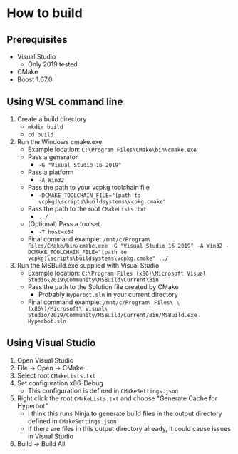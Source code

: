 # How to build

## Prerequisites

- Visual Studio
  - Only 2019 tested
- CMake
- Boost 1.67.0

## Using WSL command line

1. Create a build directory
   - `mkdir build`
   - `cd build`
2. Run the Windows cmake.exe
   - Example location: `C:\Program Files\CMake\bin\cmake.exe`
   - Pass a generator
      - `-G "Visual Studio 16 2019"`
   - Pass a platform
      - `-A Win32`
   - Pass the path to your vcpkg toolchain file
      - `-DCMAKE_TOOLCHAIN_FILE="[path to vcpkg]\scripts\buildsystems\vcpkg.cmake"`
   - Pass the path to the root `CMakeLists.txt`
      - `../`
   - (Optional) Pass a toolset
      - `-T host=x64`
   - Final command example: `/mnt/c/Program\ Files/CMake/bin/cmake.exe -G "Visual Studio 16 2019" -A Win32 -DCMAKE_TOOLCHAIN_FILE="[path to vcpkg]\scripts\buildsystems\vcpkg.cmake" ../`
3. Run the MSBuild.exe supplied with Visual Studio
   - Example location: `C:\Program Files (x86)\Microsoft Visual Studio\2019\Community\MSBuild\Current\Bin`
   - Pass the path to the Solution file created by CMake
      - Probably `Hyperbot.sln` in your current directory
   - Final command example: `/mnt/c/Program\ Files\ \(x86\)/Microsoft\ Visual\ Studio/2019/Community/MSBuild/Current/Bin/MSBuild.exe Hyperbot.sln`

## Using Visual Studio

1. Open Visual Studio
2. File -> Open -> CMake...
3. Select root `CMakeLists.txt`
4. Set configuration x86-Debug
   - This configuration is defined in `CMakeSettings.json`
5. Right click the root `CMakeLists.txt` and choose "Generate Cache for Hyperbot"
   - I think this runs Ninja to generate build files in the output directory defined in `CMakeSettings.json`
   - If there are files in this output directory already, it could cause issues in Visual Studio
6. Build -> Build All
